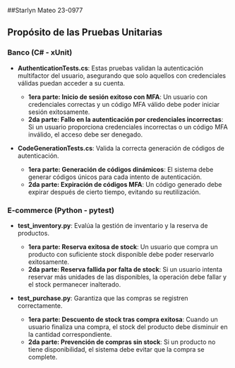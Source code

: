 ##Starlyn Mateo 23-0977

## Propósito de las Pruebas Unitarias

### **Banco (C# - xUnit)**
- **AuthenticationTests.cs**: Estas pruebas validan la autenticación multifactor del usuario, asegurando que solo aquellos con credenciales válidas puedan acceder a su cuenta.
  - **1era parte: Inicio de sesión exitoso con MFA**: Un usuario con credenciales correctas y un código MFA válido debe poder iniciar sesión exitosamente.
  - **2da parte: Fallo en la autenticación por credenciales incorrectas**: Si un usuario proporciona credenciales incorrectas o un código MFA inválido, el acceso debe ser denegado.

- **CodeGenerationTests.cs**: Valida la correcta generación de códigos de autenticación.
  - **1era parte: Generación de códigos dinámicos**: El sistema debe generar códigos únicos para cada intento de autenticación.
  - **2da parte: Expiración de códigos MFA**: Un código generado debe expirar después de cierto tiempo, evitando su reutilización.

### **E-commerce (Python - pytest)**
- **test_inventory.py**: Evalúa la gestión de inventario y la reserva de productos.
  - **1era parte: Reserva exitosa de stock**: Un usuario que compra un producto con suficiente stock disponible debe poder reservarlo exitosamente.
  - **2da parte: Reserva fallida por falta de stock**: Si un usuario intenta reservar más unidades de las disponibles, la operación debe fallar y el stock permanecer inalterado.

- **test_purchase.py**: Garantiza que las compras se registren correctamente.
  - **1era parte: Descuento de stock tras compra exitosa**: Cuando un usuario finaliza una compra, el stock del producto debe disminuir en la cantidad correspondiente.
  - **2da parte: Prevención de compras sin stock**: Si un producto no tiene disponibilidad, el sistema debe evitar que la compra se complete.

